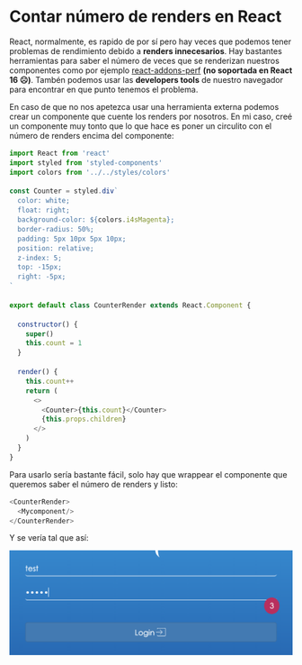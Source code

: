 # Contar número de renders en React

React, normalmente, es rapido de por sí pero hay veces que podemos tener problemas de rendimiento debido a **renders innecesarios**. Hay bastantes herramientas para saber el número de veces que se renderizan nuestros componentes como por ejemplo [react-addons-perf](https://www.npmjs.com/package/react-addons-perf) **(no soportada en React 16 ☹️)**. Tambén podemos usar las **developers tools** de nuestro navegador para encontrar en que punto tenemos el problema. 

En caso de que no nos apetezca usar una herramienta externa podemos crear un componente que cuente los renders por nosotros. En mi caso, creé un componente muy tonto que lo que hace es poner un circulito con el número de renders encima del componente:

```javascript
import React from 'react'
import styled from 'styled-components'
import colors from '../../styles/colors'

const Counter = styled.div`
  color: white;
  float: right;
  background-color: ${colors.i4sMagenta};
  border-radius: 50%;
  padding: 5px 10px 5px 10px;
  position: relative;
  z-index: 5;
  top: -15px;
  right: -5px;
`

export default class CounterRender extends React.Component {

  constructor() {
    super()
    this.count = 1
  }

  render() {
    this.count++
    return (
      <>
        <Counter>{this.count}</Counter>
        {this.props.children}
      </>
    )
  }
}
```

Para usarlo sería bastante fácil, solo hay que wrappear el componente que queremos saber el número de renders y listo:

```javascript
<CounterRender>
  <Mycomponent/>
</CounterRender>
```

Y se vería tal que así:

![](/static/images/react-render-count1.png)
